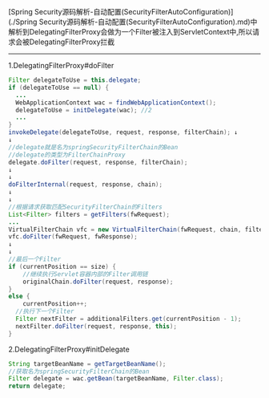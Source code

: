 [Spring Security源码解析-自动配置(SecurityFilterAutoConfiguration)](./Spring Security源码解析-自动配置(SecurityFilterAutoConfiguration).md)中解析到DelegatingFilterProxy会做为一个Filter被注入到ServletContext中,所以请求会被DelegatingFilterProxy拦截

---

1.DelegatingFilterProxy#doFilter

```java
Filter delegateToUse = this.delegate;
if (delegateToUse == null) {
  ... 
  WebApplicationContext wac = findWebApplicationContext();
  delegateToUse = initDelegate(wac); //2
  ...
}
invokeDelegate(delegateToUse, request, response, filterChain); ↓
↓
//delegate就是名为springSecurityFilterChain的Bean
//delegate的类型为FilterChainProxy
delegate.doFilter(request, response, filterChain);
↓
↓
doFilterInternal(request, response, chain);
↓
↓
//根据请求获取匹配SecurityFilterChain的Filters
List<Filter> filters = getFilters(fwRequest);
...
VirtualFilterChain vfc = new VirtualFilterChain(fwRequest, chain, filters);
vfc.doFilter(fwRequest, fwResponse);
↓
↓
//最后一个Filter
if (currentPosition == size) {
	//继续执行Servlet容器内部的Filter调用链
	originalChain.doFilter(request, response);
}
else {
	currentPosition++;
  //执行下一个Filter
  Filter nextFilter = additionalFilters.get(currentPosition - 1);
  nextFilter.doFilter(request, response, this);
}
```

2.DelegatingFilterProxy#initDelegate

```java
String targetBeanName = getTargetBeanName();
//获取名为springSecurityFilterChain的Bean
Filter delegate = wac.getBean(targetBeanName, Filter.class);
return delegate;
```



